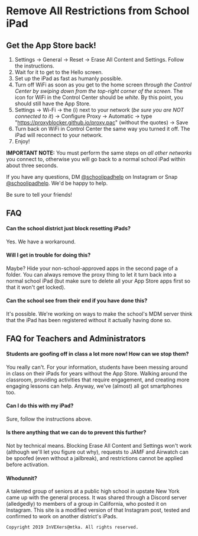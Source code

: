 # Remove All Restrictions from School iPad
## Get the App Store back!

1. Settings -> General -> Reset -> Erase All Content and Settings. Follow the instructions. 
2. Wait for it to get to the Hello screen.
3. Set up the iPad as fast as humanly possible. 
4. Turn off WiFi as soon as you get to the home screen *through the Control Center by swiping down from the top-right corner of the screen*. The icon for WiFi in the Control Center should be *white*. By this point, you should still have the App Store.
5. Settings -> Wi-Fi -> the (i) next to your network (*be sure you are NOT connected to it*) -> Configure Proxy -> Automatic -> type "https://proxyblocker.github.io/proxy.pac" (without the quotes) -> Save
6. Turn back on WiFi in Control Center the same way you turned it off. The iPad will reconnect to your network. 
7. Enjoy! 

**IMPORTANT NOTE:** You must perform the same steps on *all other networks* you connect to, otherwise you will go back to a normal school iPad within about three seconds. 

If you have any questions, DM [@schoolipadhelp](https://www.instagram.com/schoolipadhelp/) on Instagram or Snap [@schoolipadhelp](https://www.snapchat.com/add/schoolipadhelp). We'd be happy to help. 

Be sure to tell your friends!

## FAQ
#### Can the school district just block resetting iPads?
Yes. We have a workaround.

#### Will I get in trouble for doing this?
Maybe? Hide your non-school-approved apps in the second page of a folder. You can always remove the proxy thing to let it turn back into a normal school iPad (but make sure to delete all your App Store apps first so that it won't get locked).

#### Can the school see from their end if you have done this?
It's possible. We're working on ways to make the school's MDM server think that the iPad has been registered without it actually having done so. 

## FAQ for Teachers and Administrators
#### Students are goofing off in class a lot more now! How can we stop them?
You really can't. For your information, students have been messing around in class on their iPads for years without the App Store. Walking around the classroom, providing activities that require engagement, and creating more engaging lessons can help. Anyway, we've (almost) all got smartphones too. 

#### Can I do this with my iPad?
Sure, follow the instructions above. 

#### Is there anything that we can do to prevent this further?
Not by technical means. Blocking Erase All Content and Settings won't work (although we'll let you figure out why), requests to JAMF and Airwatch can be spoofed (even without a jailbreak), and restrictions cannot be applied before activation. 

#### Whodunnit?
A talented group of seniors at a public high school in upstate New York came up with the general process. It was shared through a Discord server (alledgedly) to members of a group in California, who posted it on Instagram. This site is a modified version of that Instagram post, tested and confirmed to work on another district's iPads. 



`Copyright 2019 InVEXers@mtka. All rights reserved.`
